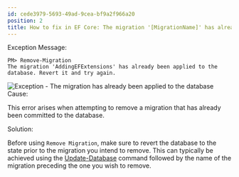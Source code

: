 ```yaml
---
id: cede3979-5693-49ad-9cea-bf9a2f966a20
position: 2
title: How to fix in EF Core: The migration '[MigrationName]' has already been applied to the database. Revert it and try again.
---
```


<div class="h9">Exception Message:</div>

```
PM> Remove-Migration
The migration 'AddingEFExtensions' has already been applied to the database. Revert it and try again.
```

<div class="image-outer"><img src="/images/efcore/migrations/remove-migration/troubleshooting-the-migration-has-already-been-applied-to-the-database.png" loading="lazy" alt="Exception - The migration has already been applied to the database"></div>

<div class="h9">Cause:</div>

This error arises when attempting to remove a migration that has already been committed to the database.

<div class="h9">Solution:</div>

Before using `Remove Migration`, make sure to revert the database to the state prior to the migration you intend to remove. This can typically be achieved using the [Update-Database](/migrations/update-database) command followed by the name of the migration preceding the one you wish to remove.

